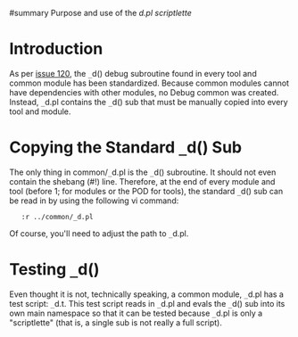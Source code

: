 ﻿#summary Purpose and use of the _d.pl scriptlette_

# Introduction #

As per [issue 120](https://code.google.com/p/maatkit/issues/detail?id=120), the `_`d() debug subroutine found in every tool and common module has been standardized. Because common modules cannot have dependencies with other modules, no Debug common was created. Instead, `_`d.pl contains the `_`d() sub that must be manually copied into every tool and module.

# Copying the Standard `_`d() Sub #

The only thing in common/`_`d.pl is the `_`d() subroutine. It should not even contain the shebang (#!) line. Therefore, at the end of every module and tool (before 1; for modules or the POD for tools), the standard `_`d() sub can be read in by using the following vi command:
```
   :r ../common/_d.pl
```
Of course, you'll need to adjust the path to `_`d.pl.

# Testing `_`d() #

Even thought it is not, technically speaking, a common module, `_`d.pl has a test script: `_`d.t. This test script reads in `_`d.pl and evals the `_`d() sub into its own main namespace so that it can be tested because `_`d.pl is only a "scriptlette" (that is, a single sub is not really a full script).
